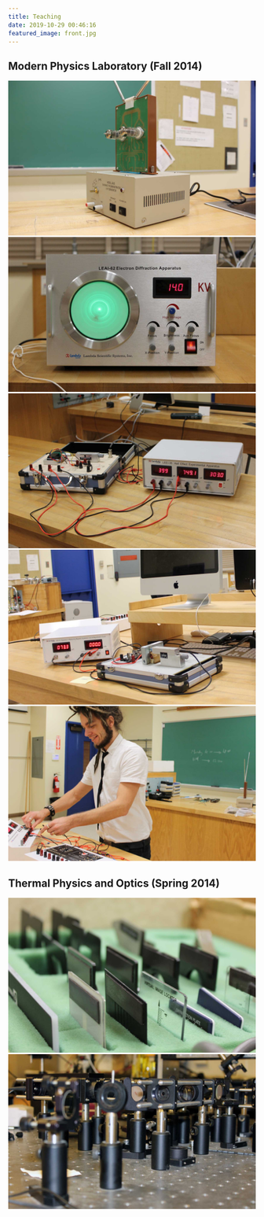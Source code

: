 ```yaml
---
title: Teaching
date: 2019-10-29 00:46:16
featured_image: front.jpg
---
```


## Modern Physics Laboratory (Fall 2014)

<div class="row">
    <div class="col-xs-12 col-md-6">
        <img class="w-100 mb-3" src="index/j2435-electromagnetic-wave-demonstrator.jpg" alt="J2435 Electromagnetic Wave demonstrator" />
    </div>
    <div class="col-xs-12 col-md-6">
        <img class="w-100 mb-3" src="index/leai-62-electron-diffraction.jpg" alt="LEAI-62 Electron Diffraction" />
    </div>
    <div class="col-xs-12 col-md-6">
        <img class="w-100 mb-3" src="index/leei-35-hall-effect.jpg" alt="LEEI-35 Hall Effect Demonstration" />
    </div>
    <div class="col-xs-12 col-md-6">
        <img class="w-100 mb-3" src="index/leei-42-measuring-magnetic-hysteresis.jpg" alt="LEEI-42 Magnetic Hysteresis Demonstration" />
    </div>
    <div class="col-xs-12 col-md-6">
        <img class="w-100 mb-3" src="index/modern-physics-laboratory.jpg" alt="Petr Stepanov teaching in Modern Physics Laboratory" />
    </div>
</div>

## Thermal Physics and Optics (Spring 2014)

<div class="row">
    <div class="col-xs-12 col-md-6">
        <img class="w-100 mb-3" src="index/optics-lab.jpg" alt="Optics Lab at Overmann Hall, BGSU" />
    </div>
    <div class="col-xs-12 col-md-6">
        <img class="w-100 mb-3" src="index/optics-class-2.jpg" alt="Teaching Optics at SelimLab, Bowling Green State University" />
    </div>
</div>